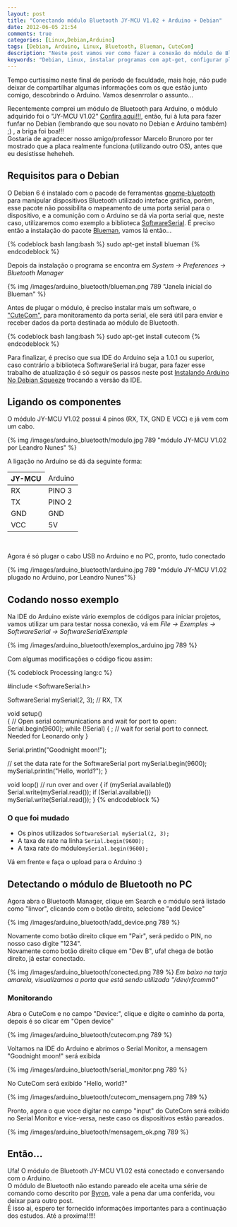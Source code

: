 ```yaml
---
layout: post
title: "Conectando módulo Bluetooth JY-MCU V1.02 + Arduino + Debian"
date: 2012-06-05 21:54
comments: true
categories: [Linux,Debian,Arduino]
tags: [Debian, Arduino, Linux, Bluetooth, Blueman, CuteCom]
description: "Neste post vamos ver como fazer a conexão do módulo de Bluetooth JY-MCU V1.02 com o Arduino no Debian 6"
keywords: "Debian, Linux, instalar programas com apt-get, configurar placa de bluetooth no arduino, utilizar bluetooth com blueman, ler porta serial com CuteCom, configurar placa JY-MCU, gnome-bluetooth, Package, configurar BT_BOARD"
---
```


<p>
Tempo curtissímo neste final de período de faculdade, mais hoje, não pude deixar de compartilhar algumas informações com os que estão junto comigo, descobrindo 
o Arduino. Vamos desenrrolar o assunto...
</p>
<p>
Recentemente comprei um módulo de Bluetooth para Arduino, o módulo adquirido foi o "JY-MCU V1.02" 
<a href="http://dx.com/p/jy-mcu-arduino-bluetooth-wireless-serial-port-module-104299?item=1">Confira aqui!!!</a>, então, fui à luta 
para fazer funfar no Debian (lembrando que sou novato no Debian e Arduino também) ;) , a briga foi boa!!! <br />
Gostaria de agradecer nosso
amigo/professor Marcelo Brunoro por ter mostrado que a placa realmente funciona (utilizando outro OS), antes que eu desistisse heheheh.
</p>
<!-- more -->

<h2>Requisitos para o Debian</h2>
<p>
O Debian 6 é instalado com o pacode de ferramentas <a href="http://packages.debian.org/pt/sid/gnome-bluetooth">gnome-bluetooth</a> para 
manipular dispositivos Bluetooth utilizado inteface gráfica, porém, esse pacote não possibilita o mapeamento de uma porta serial para o
dispositivo, e a comunição com o Arduino se dá via porta serial que, neste caso, utilizaremos como exemplo a biblioteca <a href="http://arduino.cc/hu/Reference/SoftwareSerial">SoftwareSerial</a>.
É preciso então a instalação do pacote <a href="http://blueman-project.org/">Blueman</a>, vamos lá então...
</p>

{% codeblock bash lang:bash %}
sudo apt-get install blueman
{% endcodeblock %}


<p>
Depois da instalação o programa se encontra em <em>System -> Preferences -> Bluetooth Manager</em>
</p>
{% img /images/arduino_bluetooth/blueman.png 789 "Janela inicial do Blueman" %}

<p>
Antes de plugar o módulo, é preciso instalar mais um software, o <a href="http://packages.debian.org/unstable/comm/cutecom">"CuteCom"</a>, para monitoramento da porta serial, ele será útil para enviar e receber dados da porta destinada ao
módulo de Bluetooth.
</p>

{% codeblock bash lang:bash %}
sudo apt-get install cutecom
{% endcodeblock %}

<p>
Para finalizar, é preciso que sua IDE do Arduino seja a 1.0.1 ou superior, caso contrário a biblioteca SoftwareSerial irá bugar, para fazer esse trabalho de atualização 
é só seguir os passos neste post <a href="http://leandronunes.com/blog/2012/05/09/instalando-arduino-no-debian-squeeze/">Instalando Arduino No Debian Squeeze</a> trocando
a versão da IDE.
</p>

<h2>Ligando os componentes</h2>
<p>
O módulo JY-MCU V1.02 possui 4 pinos (RX, TX, GND E VCC) e já vem com um cabo.
</p>
{% img /images/arduino_bluetooth/modulo.jpg 789 "módulo JY-MCU V1.02 por Leandro Nunes" %}

<p>
A ligação no Arduino se dá da seguinte forma:
</p>
<table width="200px">
	<thead>
		<tr><th>JY-MCU</td><td>Arduino</th></tr>
	</thead>
	<tbody>
		<tr><td>RX</td><td>PINO 3</td></tr>
		<tr><td>TX</td><td>PINO 2</td></tr>
		<tr><td>GND</td><td>GND</td></tr>
		<tr><td>VCC</td><td>5V</td></tr>
	</tbody>
</table>
<br />
<p>
Agora é só plugar o cabo USB no Arduino e no PC, pronto, tudo conectado
</p>

{% img /images/arduino_bluetooth/arduino.jpg 789 "módulo JY-MCU V1.02 plugado no Arduino, por Leandro Nunes"%}


<h2>Codando nosso exemplo</h2>
<p>
Na IDE do Arduino existe vário exemplos de códigos para iniciar projetos, vamos utilizar um para testar nossa conexão, vá em <em>File -> Exemples -> SoftwareSerial -> SoftwareSerialExemple </em>
</p>
{% img /images/arduino_bluetooth/exemplos_arduino.jpg 789 %}

<p>
Com algumas modificações o código ficou assim:
</p>

{% codeblock Processing lang:c %}

#include <SoftwareSerial.h>

SoftwareSerial mySerial(2, 3); // RX, TX

void setup()  
{
 // Open serial communications and wait for port to open:
  Serial.begin(9600);
   while (!Serial) {
    ; // wait for serial port to connect. Needed for Leonardo only
  }

  
  Serial.println("Goodnight moon!");

  // set the data rate for the SoftwareSerial port
  mySerial.begin(9600);
  mySerial.println("Hello, world?");
}

void loop() // run over and over
{
  if (mySerial.available())
    Serial.write(mySerial.read());
  if (Serial.available())
    mySerial.write(Serial.read());
}
{% endcodeblock %}

<h3>O que foi mudado</h3>
<p>
<ul>
	<li>Os pinos utilizados <code>SoftwareSerial mySerial(2, 3);</code></li>
	<li>A taxa de rate na linha <code>Serial.begin(9600);</code></li>
	<li>A taxa rate do módulo<code>mySerial.begin(9600);</code></li>
</ul>
</p>

<p>
Vá em frente e faça o upload para o Arduino :)
</p>


<h2>Detectando o módulo de Bluetooth no PC</h2>
<p>
Agora abra o Bluetooth Manager, clique em Search e o módulo será listado como "linvor", clicando com o botão direito, selecione "add Device"
</p>
{% img /images/arduino_bluetooth/add_device.png 789 %}

<p>
Novamente como botão direito clique em "Pair", será pedido o PIN, no nosso caso digite "1234". <br />
Novamente como botão direito clique em "Dev B", ufa! chega de botão direito, já estar conectado.
</p>
{% img /images/arduino_bluetooth/conected.png 789 %}

<em>
Em baixo na tarja amarela, visualizamos a porta que está sendo utilizada "/dev/rfcomm0"
</em>

<h3>Monitorando</h3>
<p>
Abra o CuteCom e no campo "Device:", clique e digite o caminho da porta, depois é so clicar em "Open device"
</p>
{% img /images/arduino_bluetooth/cutecom.png 789 %}

<p>
Voltamos na IDE do Arduino e abrimos o Serial Monitor, a mensagem "Goodnight moon!" será exibida
</p>
{% img /images/arduino_bluetooth/serial_monitor.png 789 %}

<p>
No CuteCom será exibido "Hello, world?"
</p>
{% img /images/arduino_bluetooth/cutecom_mensagem.png 789 %} 
<p>
Pronto, agora o que voce digitar no campo "input" do CuteCom será exibido no Serial Monitor e vice-versa, neste caso os dispositivos estão pareados.
</p>
{% img /images/arduino_bluetooth/mensagem_ok.png 789 %}

<h2>Então...</h2>
<p>
Ufa! O módulo de Bluetooth JY-MCU V1.02 está conectado e conversando com o Arduino.<br />
O módulo de Bluetooth não estando pareado ele aceita uma série de comando como descrito por <a href="http://byron76.blogspot.com.br/2011/09/one-board-several-firmwares.html">Byron</a>,
vale a pena dar uma conferida, vou deixar para outro post. <br />
É isso ai, espero ter fornecido informações importantes para a continuação dos estudos. Até a proxima!!!!!
</p>
